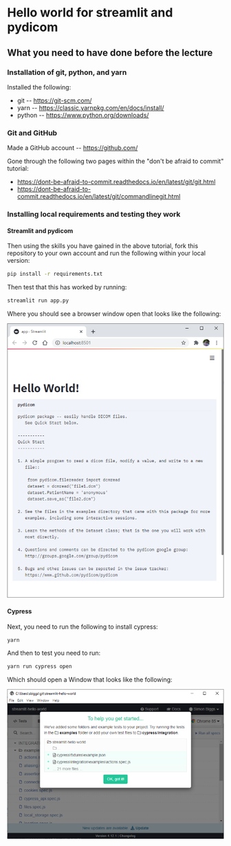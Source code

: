 # Hello world for streamlit and pydicom

## What you need to have done before the lecture

### Installation of git, python, and yarn

Installed the following:

* git -- <https://git-scm.com/>
* yarn -- <https://classic.yarnpkg.com/en/docs/install/>
* python -- <https://www.python.org/downloads/>

### Git and GitHub

Made a GitHub account -- <https://github.com/>

Gone through the following two pages within the "don't be afraid to commit" tutorial:

* <https://dont-be-afraid-to-commit.readthedocs.io/en/latest/git/git.html>
* <https://dont-be-afraid-to-commit.readthedocs.io/en/latest/git/commandlinegit.html>

### Installing local requirements and testing they work

#### Streamlit and pydicom

Then using the skills you have gained in the above tutorial, fork this repository to your own account and run
the following within your local version:

```bash
pip install -r requirements.txt
```

Then test that this has worked by running:

```bash
streamlit run app.py
```

Where you should see a browser window open that looks like the following:

![Streamlit](./screenshots/streamlit.png)

#### Cypress

Next, you need to run the following to install cypress:

```bash
yarn
```

And then to test you need to run:

```bash
yarn run cypress open
```

Which should open a Window that looks like the following:

![Cypress](./screenshots/cypress.png)
